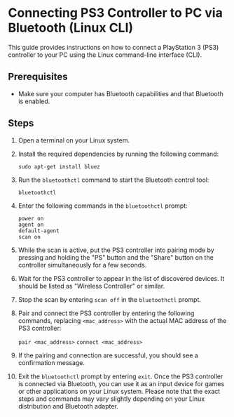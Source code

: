 # Connecting PS3 Controller to PC via Bluetooth (Linux CLI)

This guide provides instructions on how to connect a PlayStation 3 (PS3) controller to your PC using the Linux command-line interface (CLI).

## Prerequisites

- Make sure your computer has Bluetooth capabilities and that Bluetooth is enabled.

## Steps

1. Open a terminal on your Linux system.

2. Install the required dependencies by running the following command:

    ```
    sudo apt-get install bluez
    ```


3. Run the `bluetoothctl` command to start the Bluetooth control tool:

    ```
    bluetoothctl
    ```

4. Enter the following commands in the `bluetoothctl` prompt:

   ```
   power on
   agent on
   default-agent
   scan on
   ```


5. While the scan is active, put the PS3 controller into pairing mode by pressing and holding the "PS" button and the "Share" button on the controller simultaneously for a few seconds.

6. Wait for the PS3 controller to appear in the list of discovered devices. It should be listed as "Wireless Controller" or similar.

7. Stop the scan by entering `scan off` in the `bluetoothctl` prompt.

8. Pair and connect the PS3 controller by entering the following commands, replacing `<mac_address>` with the actual MAC address of the PS3 controller:

   `pair <mac_address>`
   `connect <mac_address>`

9. If the pairing and connection are successful, you should see a confirmation message.

10. Exit the `bluetoothctl` prompt by entering `exit`.
Once the PS3 controller is connected via Bluetooth, you can use it as an input device for games or other applications on your Linux system.
Please note that the exact steps and commands may vary slightly depending on your Linux distribution and Bluetooth adapter.



